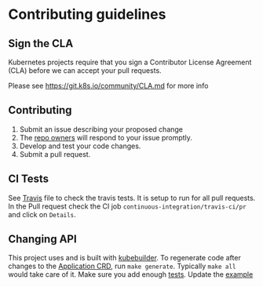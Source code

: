 # Contributing guidelines

## Sign the CLA

Kubernetes projects require that you sign a Contributor License Agreement (CLA) before we can accept your pull requests.

Please see https://git.k8s.io/community/CLA.md for more info

## Contributing

1. Submit an issue describing your proposed change
1. The [repo owners](OWNERS) will respond to your issue promptly.
1. Develop and test your code changes.
1. Submit a pull request.

## CI Tests

See [Travis](.travis.yml) file to check the travis tests. It is setup to run for all pull requests.
In the Pull request check the CI job `continuous-integration/travis-ci/pr` and click on `Details`.

## Changing API

This project uses and is built with [kubebuilder](https://github.com/kubernetes-sigs/kubebuilder).
To regenerate code after changes to the [Application CRD](api/v1beta1/application_types.go), run `make generate`. Typically `make all` would take care of it. Make sure you add enough [tests](api/v1beta1/application_types_test.go). Update the [example](docs/examples/example.yaml)
